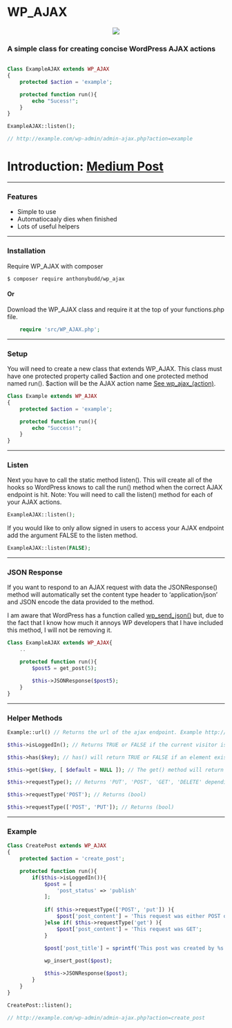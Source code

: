 # WP_AJAX

<p align="center"><img src="https://c1.staticflickr.com/1/415/31850480513_6cf2b5bdde_b.jpg"></p>

### A simple class for creating concise WordPress AJAX actions

```php

Class ExampleAJAX extends WP_AJAX
{
    protected $action = 'example';

    protected function run(){
        echo "Sucess!";
    }
}

ExampleAJAX::listen();

// http://example.com/wp-admin/admin-ajax.php?action=example

```

# Introduction: [Medium Post](https://medium.com/@AnthonyBudd/wp-ajax-97d8f1d83e26#.pzyhw22zd)

***

### Features

* Simple to use
* Automatiocaaly dies when finished
* Lots of useful helpers


***

### Installation

Require WP_AJAX with composer

```
$ composer require anthonybudd/wp_ajax
```

#### Or

Download the WP_AJAX class and require it at the top of your functions.php file.

```php
    require 'src/WP_AJAX.php';
```

***

### Setup
You will need to create a new class that extends WP_AJAX. This class must have one protected property called $action and one protected method named run(). $action will be the AJAX action name [See wp_ajax_(action)](https://codex.wordpress.org/Plugin_API/Action_Reference/wp_ajax_(action)).
```php
Class Example extends WP_AJAX
{
    protected $action = 'example';

    protected function run(){
        echo "Success!";
    }
}
```

***

### Listen
Next you have to call the static method listen(). This will create all of the hooks so WordPress knows to call the run() method when the correct AJAX endpoint is hit. Note: You will need to call the listen() method for each of your AJAX actions.
```php
ExampleAJAX::listen();
```

If you would like to only allow signed in users to access your AJAX endpoint add the argument FALSE to the listen method.
```php
ExampleAJAX::listen(FALSE);
```

***

### JSON Response
If you want to respond to an AJAX request with data the JSONResponse() method will automatically set the content type header to ‘application/json’ and JSON encode the data provided to the method.

I am aware that WordPress has a function called [wp_send_json()](https://codex.wordpress.org/Function_Reference/wp_send_json) but, due to the fact that I know how much it annoys WP developers that I have included this method, I will not be removing it.

```php
Class ExampleAJAX extends WP_AJAX{
    ..

    protected function run(){
        $post5 = get_post(5);

        $this->JSONResponse($post5);
    }
}

```

***

### Helper Methods

```php
Example::url() // Returns the url of the ajax endpoint. Example http://ajax.local/wp/wp-admin/admin-ajax.php?action=example

$this->isLoggedIn(); // Returns TRUE or FALSE if the current visitor is a logged in user.

$this->has($key); // has() will return TRUE or FALSE if an element exists in the $_REQUEST array with a key of $key

$this->get($key, [ $default = NULL ]); // The get() method will return the specified HTTP request variable. If the variable does not exist it will return NULL by default. If you would like to set a custom string as the default, provide it as the second argument.

$this->requestType(); // Returns 'PUT', 'POST', 'GET', 'DELETE' depending on HTTP request type

$this->requestType('POST'); // Returns (bool) 

$this->requestType(['POST', 'PUT']); // Returns (bool)  
```

***

### Example
```php
Class CreatePost extends WP_AJAX
{
    protected $action = 'create_post';

    protected function run(){
        if($this->isLoggedIn()){
            $post = [
                'post_status' => 'publish'
            ];
            
            if( $this->requestType(['POST', 'put']) ){
                $post['post_content'] = 'This request was either POST or PUT';
            }else if( $this->requestType('get') ){
                $post['post_content'] = 'This request was GET';
            }

            $post['post_title'] = sprintf('This post was created by %s', $this->user->data->user_nicename);
            
            wp_insert_post($post);

            $this->JSONResponse($post);
        }
    }
}

CreatePost::listen();

// http://example.com/wp-admin/admin-ajax.php?action=create_post

```